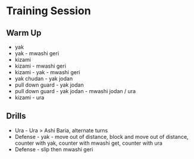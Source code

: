 # Training Session

## Warm Up

* yak
* yak - mwashi geri
* kizami
* kizami - mwashi geri
* kizami - yak - mwashi geri
* yak chudan - yak jodan
* pull down guard - yak jodan
* pull down guard - yak jodan - mwashi jodan / ura 
* kizami - ura

## Drills

* Ura - Ura > Ashi Baria, alternate turns
* Defense - yak - move out of distance, block and move out of distance, counter with yak, counter with mwashi get, counter with ura
* Defense - slip then mwashi geri


